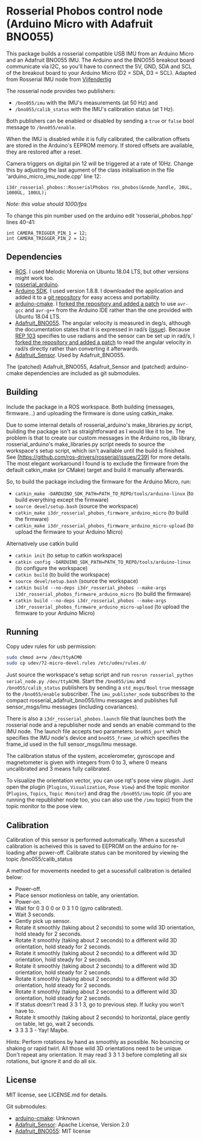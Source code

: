 # Rosserial Phobos control node (Arduino Micro with Adafruit BNO055)

This package builds a rosserial compatible USB IMU from an Arduino Micro and an Adafruit BNO055 IMU. The Arduino and the BNO055 breakout board communicate via I2C, so you'll have to connect the 5V, GND, SDA and SCL of the breakout board to your Arduino Micro (D2 = SDA, D3 = SCL). Adapted from Rosserial IMU node from [Vijfendertig](https://github.com/Vijfendertig/rosserial_adafruit_bno055)

The rosserial node provides two publishers:

- `/bno055/imu` with the IMU's measurements (at 50 Hz) and
- `/bno055/calib_status` with the IMU's calibration status (at 1 Hz).

Both publishers can be enabled or disabled by sending a `true` or `false` bool message to `/bno055/enable`.

When the IMU is disabled while it is fully calibrated, the calibration offsets are stored in the Arduino's EEPROM memory. If stored offsets are available, they are restored after a reset.

Camera triggers on digital pin 12 will be triggered at a rate of 10Hz. Change this by adjusting the last agument of the class initalisation in the file 'arduino_micro_imu_node.cpp' line 12:
```
i3dr_rosserial_phobos::RosserialPhobos ros_phobos(&node_handle, 20UL, 1000UL, 100UL);
```
*Note: this value should 1000/fps*

To change this pin number used on the arduino edit 'rosserial_phobos.hpp' lines 40-41:
```
int CAMERA_TRIGGER_PIN_1 = 12;
int CAMERA_TRIGGER_PIN_2 = 12;
```

## Dependencies

- [ROS](http://www.ros.org/). I used Melodic Morenia on Ubuntu 18.04 LTS, but other versions might work too.
- [rosserial_arduino](http://wiki.ros.org/rosserial_arduino).
- [Arduino SDK](https://www.arduino.cc/en/main/software). I used version 1.8.8. I downloaded the application and added it to a [git repository](https://github.com/i3drobotics/arduino-linux.git) for easy access and portability. 
- [arduino-cmake](https://github.com/queezythegreat/arduino-cmake). I [forked the repository and added a patch](https://github.com/Vijfendertig/arduino-cmake) to use `avr-gcc` and `avr-g++` from the Arduino IDE rather than the one provided with Ubuntu 18.04 LTS.
- [Adafruit_BNO055](https://github.com/adafruit/Adafruit_BNO055). The angular velocity is measured in deg/s, although the documentation states that it is expressed in rad/s ([issue](https://github.com/adafruit/Adafruit_BNO055/issues/50)). Because [REP 103](www.ros.org/reps/rep-0103.html) specifies to use radians and the sensor can be set up in rad/s, I [forked the repository and added a patch](https://github.com/Vijfendertig/Adafruit_BNO055) to read the angular velocity in rad/s directly rather than converting it afterwards.
- [Adafruit_Sensor](https://github.com/adafruit/Adafruit_Sensor). Used by Adafruit_BNO055.

The (patched) Adafruit_BNO055, Adafruit_Sensor and (patched) arduino-cmake dependencies are included as git submodules.

## Building

Include the package in a ROS workspace. Both building (messages, firmware...) and uploading the firmware is done using catkin_make.

Due to some internal details of rosserial_arduino's make_libraries.py script, building the package isn't as straightforward as I would like it to be. The problem is that to create our custom messages in the Arduino ros_lib library, rosserial_arduino's make_libraries.py script needs to source the workspace's setup script, which isn't available until the build is finished. See [https://github.com/ros-drivers/rosserial/issues/239] for more details. 
The most elegant workaround I found is to exclude the firmware from the default catkin_make (or CMake) target and build it manually afterwards.

So, to build the package including the firmware for the Arduino Micro, run:

- `catkin_make -DARDUINO_SDK_PATH=PATH_TO_REPO/tools/arduino-linux` (to build everything except the firmware)
- `source devel/setup.bash` (source the workspace)
- `catkin_make i3dr_rosserial_phobos_firmware_arduino_micro` (to build the firmware)
- `catkin_make i3dr_rosserial_phobos_firmware_arduino_micro-upload` (to upload the firmware to your Arduino Micro)

Alternatively use catkin build
- `catkin init` (to setup to catkin workspace)
- `catkin config -DARDUINO_SDK_PATH=PATH_TO_REPO/tools/arduino-linux` (to configure the workspace)
- `catkin build` (to build the workspace)
- `source devel/setup.bash` (source the workspace)
- `catkin build --no-deps i3dr_rosserial_phobos --make-args i3dr_rosserial_phobos_firmware_arduino_micro` (to build the firmware)
- `catkin build --no-deps i3dr_rosserial_phobos --make-args i3dr_rosserial_phobos_firmware_arduino_micro-upload` (to upload the firmware to your Arduino Micro)

## Running

Copy udev rules for usb permission:

```bash
sudo chmod a+rw /dev/ttyACM0
sudo cp udev/72-micro-devel.rules /etc/udev/rules.d/
```

Just source the workspace's setup script and run `rosrun rosserial_python serial_node.py /dev/ttyACM0`. Start the `/bno055/imu` and `/bno055/calib_status` publishers by sending a `std_msgs/Bool` `true` message to the `/bno055/enable` subscriber. The `imu_publisher_node` subscribes to the compact rosserial_adafruit_bno055/Imu messages and publishes full sensor_msgs/Imu messages (including covariances).

There is also a `i3dr_rosserial_phobos.launch` file that launches both the rosserial node and a republisher node and sends an enable command to the IMU node. The launch file accepts two parameters: `bno055_port` which specifies the IMU node's device and `bno055_frame_id` which specifies the frame_id used in the full sensor_msgs/Imu message.

The calibration status of the system, accelerometer, gyroscope and magnetometer is given with integers from 0 to 3, where 0 means uncalibrated and 3 means fully calibrated.

To visualize the orientation vector, you can use rqt's pose view plugin. Just open the plugin (`Plugins`, `Visualization`, `Pose View`) and the topic monitor (`Plugins`, `Topics`, `Topic Monitor`) and drag the `/bno055/imu` topic (if you are running the republisher node too, you can also use the `/imu` topic) from the topic monitor to the pose view.

## Calibration

Calibration of this sensor is performed automatically. When a sucessfull calibration is acheived this is saved to EEPROM on the arduino for re-loading after power-off. 
Calibrate status can be monitored by viewing the topic /bno055/calib_status

A method for movements needed to get a sucessfull calibration is detailed below:
- Power-off.
- Place sensor motionless on table, any orientation.
- Power-on.
- Wait for 0 3 0 0 or 0 3 1 0 (gyro calibrated).
- Wait 3 seconds.
- Gently pick up sensor.
- Rotate it smoothly (taking about 2 seconds) to some wild 3D orientation, hold steady for 2 seconds.
- Rotate it smoothly (taking about 2 seconds) to a different wild 3D orientation, hold steady for 2 seconds.
- Rotate it smoothly (taking about 2 seconds) to a different wild 3D orientation, hold steady for 2 seconds.
- Rotate it smoothly (taking about 2 seconds) to a different wild 3D orientation, hold steady for 2 seconds.
- Rotate it smoothly (taking about 2 seconds) to a different wild 3D orientation, hold steady for 2 seconds.
- Rotate it smoothly (taking about 2 seconds) to a different wild 3D orientation, hold steady for 2 seconds.
- If status doesn't read 3 3 1 3, go to previous step. If lucky you won't have to.
- Rotate it smoothly (taking about 2 seconds) to horizontal, place gently on table, let go, wait 2 seconds.
- 3 3 3 3 - Yay! Maybe.

Hints:
Perform rotations by hand as smoothly as possible. No bouncing or shaking or rapid twirl.
All those wild 3D orientations need to be unique. Don't repeat any orientation.
It may read 3 3 1 3 before completing all six rotations, but ignore it and do all six.

## License

MIT license, see LICENSE.md for details.

Git submodules:

- [arduino-cmake](https://github.com/queezythegreat/arduino-cmake): Unknown
- [Adafruit_Sensor](https://github.com/adafruit/Adafruit_Sensor): Apache License, Version 2.0
- [Adafruit_BNO055](https://github.com/adafruit/Adafruit_BNO055): MIT license
